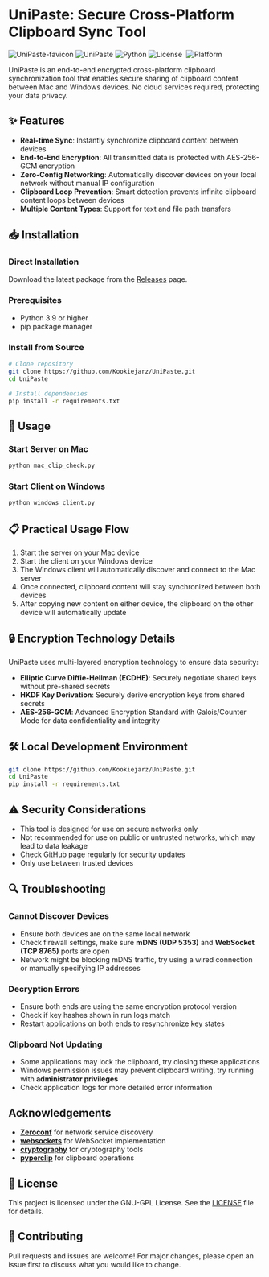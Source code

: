 # UniPaste: Secure Cross-Platform Clipboard Sync Tool

![UniPaste-favicon](https://github.com/Kookiejarz/UniPaste/blob/main/unipaste.png?raw=true)
![UniPaste](https://img.shields.io/badge/UniPaste-1.1.1-blue)
![Python](https://img.shields.io/badge/Python-3.9+-green)
![License](https://img.shields.io/badge/License-GNU%20GPL-blue) 
![Platform](https://img.shields.io/badge/Platform-Mac%20%7C%20Windows-lightgrey)

UniPaste is an end-to-end encrypted cross-platform clipboard synchronization tool that enables secure sharing of clipboard content between Mac and Windows devices. No cloud services required, protecting your data privacy.

## ✨ Features

- **Real-time Sync**: Instantly synchronize clipboard content between devices
- **End-to-End Encryption**: All transmitted data is protected with AES-256-GCM encryption
- **Zero-Config Networking**: Automatically discover devices on your local network without manual IP configuration
- **Clipboard Loop Prevention**: Smart detection prevents infinite clipboard content loops between devices
- **Multiple Content Types**: Support for text and file path transfers

## 📥 Installation

### Direct Installation
Download the latest package from the [Releases](https://github.com/Kookiejarz/UniPaste/releases) page.

### Prerequisites
- Python 3.9 or higher
- pip package manager

### Install from Source

```sh
# Clone repository
git clone https://github.com/Kookiejarz/UniPaste.git
cd UniPaste

# Install dependencies
pip install -r requirements.txt
```

## 🚀 Usage

### Start Server on Mac
```sh
python mac_clip_check.py 
```

### Start Client on Windows
```sh
python windows_client.py
```

## 📋 Practical Usage Flow

1. Start the server on your Mac device
2. Start the client on your Windows device
3. The Windows client will automatically discover and connect to the Mac server
4. Once connected, clipboard content will stay synchronized between both devices
5. After copying new content on either device, the clipboard on the other device will automatically update

## 🔒 Encryption Technology Details

UniPaste uses multi-layered encryption technology to ensure data security:

- **Elliptic Curve Diffie-Hellman (ECDHE)**: Securely negotiate shared keys without pre-shared secrets
- **HKDF Key Derivation**: Securely derive encryption keys from shared secrets
- **AES-256-GCM**: Advanced Encryption Standard with Galois/Counter Mode for data confidentiality and integrity

## 🛠 Local Development Environment

```sh
git clone https://github.com/Kookiejarz/UniPaste.git
cd UniPaste
pip install -r requirements.txt
```

## ⚠️ Security Considerations

- This tool is designed for use on secure networks only
- Not recommended for use on public or untrusted networks, which may lead to data leakage
- Check GitHub page regularly for security updates
- Only use between trusted devices

## 🔍 Troubleshooting

### Cannot Discover Devices
- Ensure both devices are on the same local network
- Check firewall settings, make sure **mDNS (UDP 5353)** and **WebSocket (TCP 8765)** ports are open
- Network might be blocking mDNS traffic, try using a wired connection or manually specifying IP addresses

### Decryption Errors
- Ensure both ends are using the same encryption protocol version
- Check if key hashes shown in run logs match
- Restart applications on both ends to resynchronize key states

### Clipboard Not Updating
- Some applications may lock the clipboard, try closing these applications
- Windows permission issues may prevent clipboard writing, try running with **administrator privileges**
- Check application logs for more detailed error information


## Acknowledgements

- **[Zeroconf](https://github.com/jstasiak/python-zeroconf)** for network service discovery
- **[websockets](https://github.com/aaugustin/websockets)** for WebSocket implementation
- **[cryptography](https://github.com/pyca/cryptography)** for cryptography tools
- **[pyperclip](https://github.com/asweigart/pyperclip)** for clipboard operations

## 📄 License

This project is licensed under the GNU-GPL License. See the [LICENSE](LICENSE) file for details.

## 🤝 Contributing

Pull requests and issues are welcome! For major changes, please open an issue first to discuss what you would like to change.
